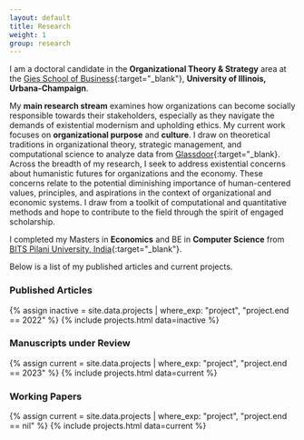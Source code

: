 ```yaml
---
layout: default
title: Research
weight: 1
group: research
---
```


I am a doctoral candidate in the **Organizational Theory & Strategy** area at the [Gies School of Business](https://giesbusiness.illinois.edu/){:target="_blank"}, **University of Illinois, Urbana-Champaign**. 

My **main research stream** examines how organizations can become socially responsible towards their stakeholders, especially as they navigate the demands of existential modernism and upholding ethics. My current work focuses on **organizational purpose** and **culture**. I draw on theoretical traditions in organizational theory, strategic management, and computational science to analyze data from [Glassdoor](https://www.glassdoor.com/member/home/index.htm){:target="_blank}. Across the breadth of my research, I seek to address existential concerns about humanistic futures for organizations and the economy. These concerns relate to the potential diminishing importance of human-centered values, principles, and aspirations in the context of organizational and economic systems. I draw from a toolkit of computational and quantitative methods and hope to contribute to the field through the spirit of engaged scholarship.

I completed my Masters in **Economics** and BE in **Computer Science** from [BITS Pilani University, India](https://www.bits-pilani.ac.in/){:target="_blank"}. 

Below is a list of my published articles and current projects.

### Published Articles
{% assign inactive = site.data.projects | where_exp: "project", "project.end == 2022" %} {% include projects.html data=inactive %}

### Manuscripts under Review
{% assign current = site.data.projects | where_exp: "project", "project.end == 2023" %}
{% include projects.html data=current %}

### Working Papers
{% assign current = site.data.projects | where_exp: "project", "project.end == nil" %}
{% include projects.html data=current %}
